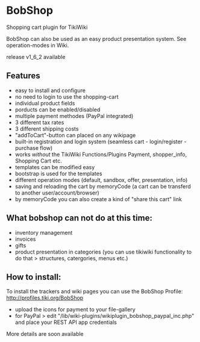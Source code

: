 # BobShop
Shopping cart plugin for TikiWiki

BobShop can also be used as an easy product presentation system. See operation-modes in Wiki.

release v1_6_2 available

## Features
- easy to install and configure
- no need to login to use the shopping-cart 
- individual product fields
- porducts can be enabled/disabled
- multiple payment methodes (PayPal integrated)
- 3 different tax rates
- 3 different shipping costs
- "addToCart"-button can placed on any wikipage
- built-in registration and login system (seamless cart - login/register - purchase flow)
- works _without_ the TikiWiki Functions/Plugins Payment, shopper_info, Shopping Cart etc.
- templates can be modified easy
- bootstrap is used for the templates
- different operation modes (default, sandbox, offer, presentation, info)
- saving and reloading the cart by memoryCode (a cart can be transferd to another user/account/browser)
- by memoryCode you can also create a kind of "share this cart" link

## What bobshop can not do at this time:
- inventory management
- invoices
- gifts
- product presentation in categories (you can use tikiwiki functionality to do that > structures, catergories, menus etc.)

## How to install:
To install the trackers and wiki pages you can use the BobShop Profile:
http://profiles.tiki.org/BobShop

- upload the icons for payment to your file-gallery
- for PayPal > edit "/lib/wiki-plugins/wikiplugin_bobshop_paypal_inc.php" and place your REST API app credentials


More details are soon available

